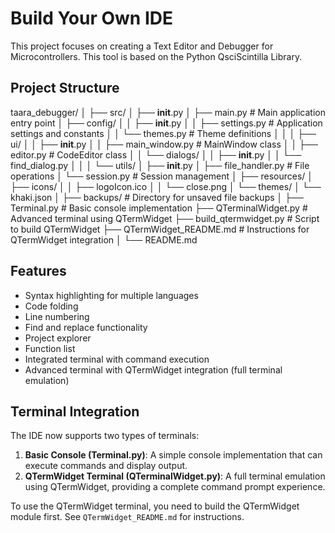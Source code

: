 # Build Your Own IDE

This project focuses on creating a Text Editor and Debugger for Microcontrollers. This tool is based on the Python QsciScintilla Library.

## Project Structure

taara_debugger/
│
├── src/
│   ├── __init__.py
│   ├── main.py              # Main application entry point
│   ├── config/
│   │   ├── __init__.py
│   │   ├── settings.py      # Application settings and constants
│   │   └── themes.py        # Theme definitions
│   │
│   ├── ui/
│   │   ├── __init__.py
│   │   ├── main_window.py   # MainWindow class
│   │   ├── editor.py        # CodeEditor class
│   │   └── dialogs/
│   │       ├── __init__.py
│   │       └── find_dialog.py
│   │
│   └── utils/
│       ├── __init__.py
│       ├── file_handler.py   # File operations
│       └── session.py        # Session management
│
├── resources/
│   ├── icons/
│   │   ├── logoIcon.ico
│   │   └── close.png
│   └── themes/
│       └── khaki.json
│
├── backups/                  # Directory for unsaved file backups
│
├── Terminal.py               # Basic console implementation
├── QTerminalWidget.py        # Advanced terminal using QTermWidget
├── build_qtermwidget.py      # Script to build QTermWidget
├── QTermWidget_README.md     # Instructions for QTermWidget integration
│
└── README.md

## Features

- Syntax highlighting for multiple languages
- Code folding
- Line numbering
- Find and replace functionality
- Project explorer
- Function list
- Integrated terminal with command execution
- Advanced terminal with QTermWidget integration (full terminal emulation)

## Terminal Integration

The IDE now supports two types of terminals:

1. **Basic Console (Terminal.py)**: A simple console implementation that can execute commands and display output.
2. **QTermWidget Terminal (QTerminalWidget.py)**: A full terminal emulation using QTermWidget, providing a complete command prompt experience.

To use the QTermWidget terminal, you need to build the QTermWidget module first. See `QTermWidget_README.md` for instructions.